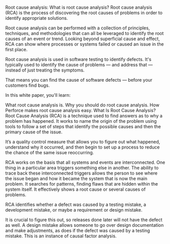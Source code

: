 Root cause analysis:
What is root cause analysis?
Root cause analysis (RCA) is the process of discovering the root causes of problems in order to identify appropriate solutions.

 Root cause analysis can be performed with a collection of principles, techniques, and methodologies that can all be leveraged to identify the root causes of an event or trend. Looking beyond superficial cause and effect, RCA can show where processes or systems failed or caused an issue in the first place.

Root cause analysis is used in software testing to identify defects. It's typically used to identify 
the cause of problems — and address that — instead of just treating the symptoms.

That means you can find the cause of software defects — before your customers find bugs. 

In this white paper, you'll learn:

What root cause analysis is.
Why you should do root cause analysis.
How Perforce makes root cause analysis easy.
What Is Root Cause Analysis?
Root Cause Analysis (RCA) is a technique used to find answers as to why a problem has happened.
 It works to name the origin of the problem using tools to follow a set of steps that identify the possible 
causes and then the primary cause of the issue. 

It’s a quality control measure that allows you to figure out what happened, understand why it occurred, 
and then begin to set up a process to reduce the chance of the same issue reoccurring.

RCA works on the basis that all systems and events are interconnected. One thing in a particular 
area triggers something else in another. The ability to trace back these interconnected triggers 
allows the person to see where the issue began and 
how it became the system that is now the main problem. It searches for patterns, finding flaws that 
are hidden within the system itself. It effectively shows a root cause or several causes of problems.

RCA identifies whether a defect was caused by a testing mistake, a development mistake, or 
maybe a requirement or design mistake.

It is crucial to figure this out, so releases done later will not have the defect as well.
 A design mistake allows someone to go over design documentation and make adjustments, as does 
if the defect was caused by a testing mistake. This is an instance of causal factor analysis.